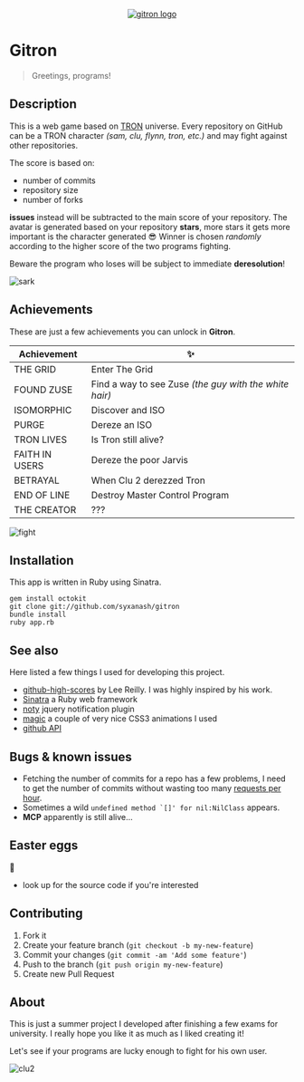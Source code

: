 <p align="center">
  <a href="http://gitron.herokuapp.com"><img src="http://i.imgur.com/gIdWZUt.png" alt="gitron logo" /></a>
</p>

# Gitron

>Greetings, programs!

## Description

This is a web game based on [TRON](http://en.wikipedia.org/wiki/Tron) universe. Every repository on GitHub can be a TRON character *(sam, clu, flynn, tron, etc.)* and may fight against other repositories.

The score is based on:

* number of commits
* repository size
* number of forks

**issues** instead will be subtracted to the main score of your repository.
The avatar is generated based on your repository **stars**, more stars it gets more important is the character generated :sunglasses:
Winner is chosen *randomly* according to the higher score of the two programs fighting.

Beware the program who loses will be subject to immediate **deresolution**!

![sark](http://i.imgur.com/3llHbBR.gif)

## Achievements

These are just a few achievements you can unlock in **Gitron**.

Achievement | :sparkles:
----------- | -----
THE GRID | Enter The Grid 
FOUND ZUSE | Find a way to see Zuse *(the guy with the white hair)*
ISOMORPHIC | Discover and ISO
PURGE | Dereze an ISO
TRON LIVES | Is Tron still alive?
FAITH IN USERS | Dereze the poor Jarvis
BETRAYAL | When Clu 2 derezzed Tron
END OF LINE | Destroy Master Control Program
THE CREATOR | ???

![fight](http://i.imgur.com/q6kaw2f.gif)

## Installation

This app is written in Ruby using Sinatra.

```
gem install octokit
git clone git://github.com/syxanash/gitron
bundle install
ruby app.rb
```

## See also

Here listed a few things I used for developing this project.

* [github-high-scores](https://github.com/leereilly/github-high-scores) by Lee Reilly. I was highly inspired by his work.
* [Sinatra](http://www.sinatrarb.com/) a Ruby web framework
* [noty](https://github.com/needim/noty) jquery notification plugin
* [magic](https://github.com/miniMAC/magic) a couple of very nice CSS3 animations I used
* [github API](https://developer.github.com/v3/)

## Bugs & known issues

* Fetching the number of commits for a repo has a few problems, I need to get the number of commits without wasting too many [requests per hour](https://developer.github.com/v3/rate_limit/).
* Sometimes a wild ```undefined method `[]' for nil:NilClass``` appears.
* __MCP__ apparently is still alive…

## Easter eggs

:rabbit:

* look up for the source code if you're interested

## Contributing

1. Fork it
2. Create your feature branch (`git checkout -b my-new-feature`)
3. Commit your changes (`git commit -am 'Add some feature'`)
4. Push to the branch (`git push origin my-new-feature`)
5. Create new Pull Request

## About

This is just a summer project I developed after finishing a few exams for university. I really hope you like it as much as I liked creating it!

Let's see if your programs are lucky enough to fight for his own user.

![clu2](http://media.giphy.com/media/IRSvFo1FIXuTK/giphy.gif)
